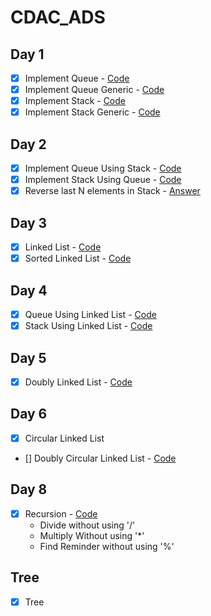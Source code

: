 # CDAC_ADS

## Day 1
- [x] Implement Queue - [Code](./Day_1_OCT_29/src/queue)
- [x] Implement Queue Generic - [Code](./Day_1_OCT_29/src/queueGeneric/)
- [x] Implement Stack - [Code](./Day_1_OCT_29/src/stack/)
- [x] Implement Stack Generic - [Code](./Day_1_OCT_29/src/stackGeneric/)

## Day 2
- [x] Implement Queue Using Stack - [Code](./Day_2_OCT_31/src/queueUsingStack/)
- [x] Implement Stack Using Queue - [Code](./Day_2_OCT_31/src/stackUsingQueue/)
- [x] Reverse last N elements in Stack - [Answer](./Day_2_OCT_31/src/reverseInStack/)

## Day 3 
- [x] Linked List - [Code](./Day_3_NOV_01/src/linkedList/)
- [x] Sorted Linked List - [Code](./Day_3_NOV_01/src/linkedListSorted/)

## Day 4
- [x] Queue Using Linked List - [Code](./Day_4_NOV_02/src/queueUsingLinkedList/)
- [x] Stack Using Linked List - [Code](./Day_4_NOV_02/src/stackUsingLinkedList/)

## Day 5
- [x] Doubly Linked List - [Code](./Day_5_NOV_03/src/doublyLinkedList/)

## Day 6
- [x] Circular Linked List
- [] Doubly Circular Linked List - [Code](./Day_6_NOV_4/src/doublyLinkedList/)

## Day 8
- [X] Recursion - [Code](./Day_8_NOV_7/src/recursion/)
    - Divide without using '/' 
    - Multiply Without using '*'
    - Find Reminder without using '%'

## Tree
- [x] Tree


